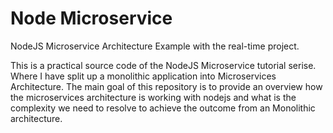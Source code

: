 # Node Microservice
NodeJS Microservice Architecture Example with the real-time project.

This is a practical source code of the NodeJS Microservice tutorial serise. Where I have split up a monolithic application into Microservices Architecture. The main goal of this repository is to provide an overview how the microservices architecture is working with nodejs and what is the complexity we need to resolve to achieve the outcome from an Monolithic architecture.

